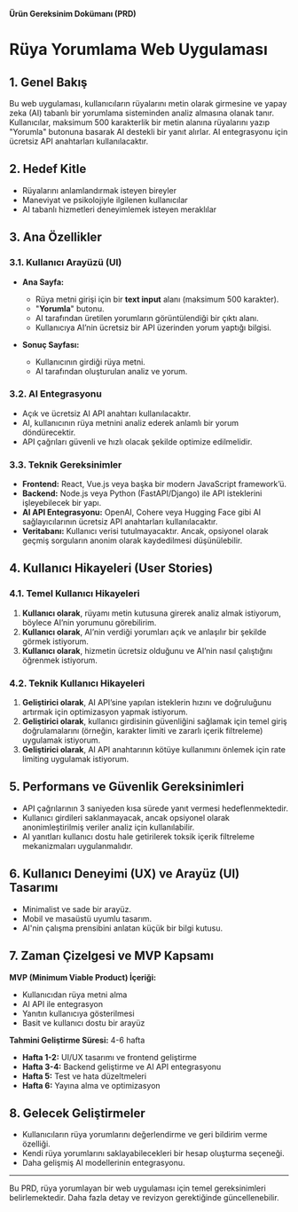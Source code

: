 **Ürün Gereksinim Dokümanı (PRD)**

# **Rüya Yorumlama Web Uygulaması**

## **1. Genel Bakış**
Bu web uygulaması, kullanıcıların rüyalarını metin olarak girmesine ve yapay zeka (AI) tabanlı bir yorumlama sisteminden analiz almasına olanak tanır. Kullanıcılar, maksimum 500 karakterlik bir metin alanına rüyalarını yazıp "Yorumla" butonuna basarak AI destekli bir yanıt alırlar. AI entegrasyonu için ücretsiz API anahtarları kullanılacaktır.

## **2. Hedef Kitle**
- Rüyalarını anlamlandırmak isteyen bireyler
- Maneviyat ve psikolojiyle ilgilenen kullanıcılar
- AI tabanlı hizmetleri deneyimlemek isteyen meraklılar

## **3. Ana Özellikler**

### **3.1. Kullanıcı Arayüzü (UI)**
- **Ana Sayfa:**
  - Rüya metni girişi için bir **text input** alanı (maksimum 500 karakter).
  - "**Yorumla**" butonu.
  - AI tarafından üretilen yorumların görüntülendiği bir çıktı alanı.
  - Kullanıcıya AI’nin ücretsiz bir API üzerinden yorum yaptığı bilgisi.

- **Sonuç Sayfası:**
  - Kullanıcının girdiği rüya metni.
  - AI tarafından oluşturulan analiz ve yorum.
  
### **3.2. AI Entegrasyonu**
- Açık ve ücretsiz AI API anahtarı kullanılacaktır.
- AI, kullanıcının rüya metnini analiz ederek anlamlı bir yorum döndürecektir.
- API çağrıları güvenli ve hızlı olacak şekilde optimize edilmelidir.

### **3.3. Teknik Gereksinimler**
- **Frontend:** React, Vue.js veya başka bir modern JavaScript framework’ü.
- **Backend:** Node.js veya Python (FastAPI/Django) ile API isteklerini işleyebilecek bir yapı.
- **AI API Entegrasyonu:** OpenAI, Cohere veya Hugging Face gibi AI sağlayıcılarının ücretsiz API anahtarları kullanılacaktır.
- **Veritabanı:** Kullanıcı verisi tutulmayacaktır. Ancak, opsiyonel olarak geçmiş sorguların anonim olarak kaydedilmesi düşünülebilir.

## **4. Kullanıcı Hikayeleri (User Stories)**

### **4.1. Temel Kullanıcı Hikayeleri**
1. **Kullanıcı olarak**, rüyamı metin kutusuna girerek analiz almak istiyorum, böylece AI’nin yorumunu görebilirim.
2. **Kullanıcı olarak**, AI’nin verdiği yorumları açık ve anlaşılır bir şekilde görmek istiyorum.
3. **Kullanıcı olarak**, hizmetin ücretsiz olduğunu ve AI’nin nasıl çalıştığını öğrenmek istiyorum.

### **4.2. Teknik Kullanıcı Hikayeleri**
1. **Geliştirici olarak**, AI API’sine yapılan isteklerin hızını ve doğruluğunu artırmak için optimizasyon yapmak istiyorum.
2. **Geliştirici olarak**, kullanıcı girdisinin güvenliğini sağlamak için temel giriş doğrulamalarını (örneğin, karakter limiti ve zararlı içerik filtreleme) uygulamak istiyorum.
3. **Geliştirici olarak**, AI API anahtarının kötüye kullanımını önlemek için rate limiting uygulamak istiyorum.

## **5. Performans ve Güvenlik Gereksinimleri**
- API çağrılarının 3 saniyeden kısa sürede yanıt vermesi hedeflenmektedir.
- Kullanıcı girdileri saklanmayacak, ancak opsiyonel olarak anonimleştirilmiş veriler analiz için kullanılabilir.
- AI yanıtları kullanıcı dostu hale getirilerek toksik içerik filtreleme mekanizmaları uygulanmalıdır.

## **6. Kullanıcı Deneyimi (UX) ve Arayüz (UI) Tasarımı**
- Minimalist ve sade bir arayüz.
- Mobil ve masaüstü uyumlu tasarım.
- AI'nin çalışma prensibini anlatan küçük bir bilgi kutusu.

## **7. Zaman Çizelgesi ve MVP Kapsamı**
**MVP (Minimum Viable Product) İçeriği:**
- Kullanıcıdan rüya metni alma
- AI API ile entegrasyon
- Yanıtın kullanıcıya gösterilmesi
- Basit ve kullanıcı dostu bir arayüz

**Tahmini Geliştirme Süresi:** 4-6 hafta
- **Hafta 1-2:** UI/UX tasarımı ve frontend geliştirme
- **Hafta 3-4:** Backend geliştirme ve AI API entegrasyonu
- **Hafta 5:** Test ve hata düzeltmeleri
- **Hafta 6:** Yayına alma ve optimizasyon

## **8. Gelecek Geliştirmeler**
- Kullanıcıların rüya yorumlarını değerlendirme ve geri bildirim verme özelliği.
- Kendi rüya yorumlarını saklayabilecekleri bir hesap oluşturma seçeneği.
- Daha gelişmiş AI modellerinin entegrasyonu.

---

Bu PRD, rüya yorumlayan bir web uygulaması için temel gereksinimleri belirlemektedir. Daha fazla detay ve revizyon gerektiğinde güncellenebilir.